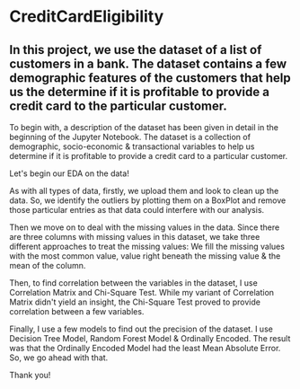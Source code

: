 # CreditCardEligibility
In this project, we use the dataset of a list of customers in a bank. The dataset contains a few demographic features of the customers that help us the determine if it is profitable to provide a credit card to the particular customer.
--------
To begin with, a description of the dataset has been given in detail in the beginning of the Jupyter Notebook. The dataset is a collection of demographic, socio-economic & transactional variables to help us determine if it is profitable to provide a credit card to a particular customer.

Let's begin our EDA on the data!

As with all types of data, firstly, we upload them and look to clean up the data. So, we identify the outliers by plotting them on a BoxPlot and remove those particular entries as that data could interfere with our analysis.

Then we move on to deal with the missing values in the data. Since there are three columns with missing values in this dataset, we take three different approaches to treat the missing values: We fill the missing values with the most common value, value right beneath the missing value & the mean of the column.

Then, to find correlation between the variables in the dataset, I use Correlation Matrix and Chi-Square Test. While my variant of Correlation Matrix didn't yield an insight, the Chi-Square Test proved to provide correlation between a few variables.

Finally, I use a few models to find out the precision of the dataset. I use Decision Tree Model, Random Forest Model & Ordinally Encoded. The result was that the Ordinally Encoded Model had the least Mean Absolute Error. So, we go ahead with that.

Thank you!
